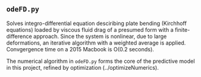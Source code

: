 ## `odeFD.py`
Solves integro-differential equation desciribing plate bending (Kirchhoff equations) loaded by viscous fluid drag of a presumed form with a finite-difference approach.  Since the system is nonlinear, due to large deformations, an iterative algorithm with a weighted average is applied.  Convgergence time on a 2015 Macbook is O(0.2 seconds).

The numerical algorithm in `odeFD.py` forms the core of the predictive model in this project, refined by optimization (../optimizeNumerics).
